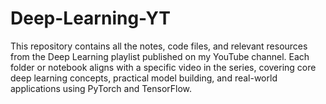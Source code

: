 # Deep-Learning-YT
This repository contains all the notes, code files, and relevant resources from the Deep Learning playlist published on my YouTube channel. Each folder or notebook aligns with a specific video in the series, covering core deep learning concepts, practical model building, and real-world applications using PyTorch and TensorFlow.
